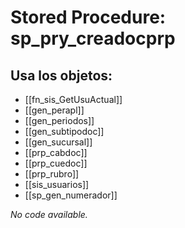 # Stored Procedure: sp_pry_creadocprp

## Usa los objetos:
- [[fn_sis_GetUsuActual]]
- [[gen_perapl]]
- [[gen_periodos]]
- [[gen_subtipodoc]]
- [[gen_sucursal]]
- [[prp_cabdoc]]
- [[prp_cuedoc]]
- [[prp_rubro]]
- [[sis_usuarios]]
- [[sp_gen_numerador]]

*No code available.*
